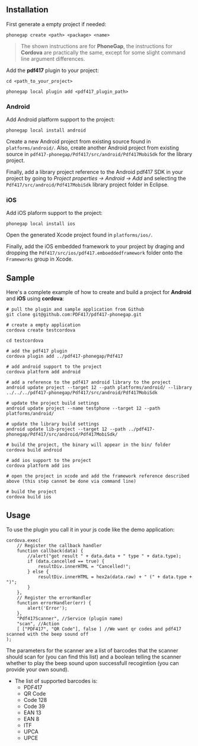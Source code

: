 ## Installation

First generate a empty project if needed:

    phonegap create <path> <package> <name>
    
> The shown instructions are for **PhoneGap**, the instructions for **Cordova** are practically the same, except for some slight command line argument differences.

Add the **pdf417** plugin to your project:

	cd <path_to_your_project>
	
    phonegap local plugin add <pdf417_plugin_path>

### Android

Add Android platform support to the project:

    phonegap local install android
    
Create a new Android project from existing source found in `platforms/android/`. Also, create another Android project from existing source in `pdf417-phonegap/Pdf417/src/android/Pdf417MobiSdk` for the library project.

Finally, add a library project reference to the Android pdf417 SDK in your project by going to *Project properties -> Android -> Add* and selecting the `Pdf417/src/android/Pdf417MobiSdk` library project folder in Eclipse.

### iOS

Add iOS plaform support to the project:

    phonegap local install ios
    
Open the generated Xcode project found in `platforms/ios/`.

Finally, add the iOS embedded framework to your project by draging and dropping the `Pdf417/src/ios/pdf417.emboeddedframework` folder onto the `Frameworks` group in Xcode.

## Sample

Here's a complete example of how to create and build a project for **Android** and **iOS** using **cordova**:

```` Shell
# pull the plugin and sample application from Github
git clone git@github.com:PDF417/pdf417-phonegap.git

# create a empty application
cordova create testcordova

cd testcordova

# add the pdf417 plugin
cordova plugin add ../pdf417-phonegap/Pdf417

# add android support to the project
cordova platform add android

# add a reference to the pdf417 android library to the project
android update project --target 12 --path platforms/android/ --library ../../../pdf417-phonegap/Pdf417/src/android/Pdf417MobiSdk

# update the project build settings
android update project --name testphone --target 12 --path platforms/android/

# update the library build settings
android update lib-project --target 12 --path ../pdf417-phonegap/Pdf417/src/android/Pdf417MobiSdk/

# build the project, the binary will appear in the bin/ folder
cordova build android

# add ios support to the project
cordova platform add ios
	
# open the project in xcode and add the framework reference described above (this step cannot be done via command line)

# build the project
cordova build ios
````

## Usage

To use the plugin you call it in your js code like the demo application:

	cordova.exec(
		// Register the callback handler
		function callback(data) {
			//alert("got result " + data.data + " type " + data.type);
			if (data.cancelled == true) {
				resultDiv.innerHTML = "Cancelled!";
			} else {
				resultDiv.innerHTML = hex2a(data.raw) + " (" + data.type + ")";
			}
		},
		// Register the errorHandler
		function errorHandler(err) {
			alert('Error');
		},
		"Pdf417Scanner", //Service (plugin name) 
		"scan", //Action
		[ ["PDF417", "QR Code"], false ] //We want qr codes and pdf417 scanned with the beep sound off
	);

The parameters for the scanner are a list of barcodes that the scanner should scan for (you can find this list) and a boolean telling the scanner whether to play the beep sound upon successfull recogintion (you can provide your own sound).

+ The list of supported barcodes is:
    + PDF417
    + QR Code
    + Code 128
    + Code 39
    + EAN 13
    + EAN 8
    + ITF
    + UPCA
    + UPCE